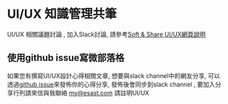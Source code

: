 # UI/UX 知識管理共筆

UI/UX 相關議題討論 , 加入Slack討論, 請參考[Soft & Share UI/UX網頁說明](https://softnshare.wordpress.com/slack/forum-ui_ux/)


## 使用github issue寫微部落格
如果您有撰寫UI/UX設計心得相關文章, 想要與slack channel中的網友分享, 可以透過[github issue](https://github.com/softnshare/uxnui/issues)來發佈你的心得分享, 發佈後會同步到slack channel , 要加入分享行列請來信與我聯絡 my@esast.com 請註明UI/UX 
